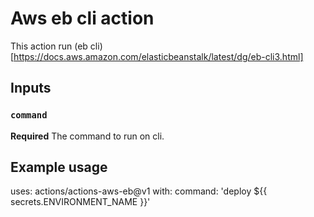 # Aws eb cli action 

This action run (eb cli)[https://docs.aws.amazon.com/elasticbeanstalk/latest/dg/eb-cli3.html]

## Inputs

### `command`

**Required** The command to run on cli.

## Example usage

uses: actions/actions-aws-eb@v1
with:
  command: 'deploy ${{ secrets.ENVIRONMENT_NAME }}'

